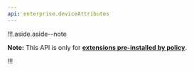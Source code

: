 ```yaml
---
api: enterprise.deviceAttributes
---
```


!!!.aside.aside--note

**Note:** This API is only for **[extensions pre-installed by policy][1]**.

!!!

[1]: https://support.google.com/chrome/a/answer/1375694?hl=en